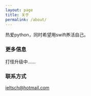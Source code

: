 ```yaml
---
layout: page
title: 关于
permalink: /about/
---
```


热爱python，同时希望用swift养活自己。

### 更多信息

打怪升级中……

### 联系方式

[ieltsch@hotmail.com](mailto:ieltsch@hotmail.com)
